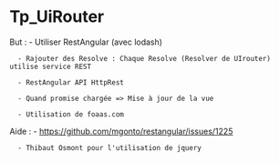 # Tp_UiRouter

But : 
      - Utiliser RestAngular (avec lodash)
      
      - Rajouter des Resolve : Chaque Resolve (Resolver de UIrouter) utilise service REST
      
      - RestAngular API HttpRest
     
      - Quand promise chargée => Mise à jour de la vue
      
      - Utilisation de foaas.com

Aide : 
      - https://github.com/mgonto/restangular/issues/1225
      
      - Thibaut Osmont pour l'utilisation de jquery

